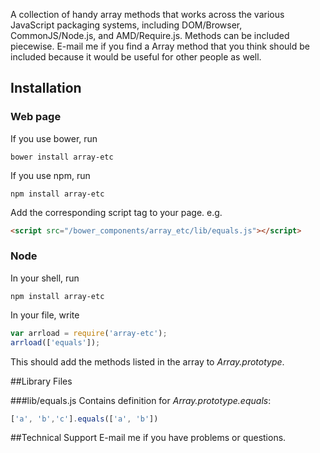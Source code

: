 A collection of handy array methods that works across the various JavaScript packaging systems, including DOM/Browser, CommonJS/Node.js, and AMD/Require.js.
Methods can be included piecewise. E-mail me if you find a Array method that you think should be included because it would be useful for other people as well.


## Installation
### Web page
If you use bower, run
```
bower install array-etc
```

If you use npm, run
```
npm install array-etc
```

Add the corresponding script tag to your page. e.g.

```html
<script src="/bower_components/array_etc/lib/equals.js"></script>
```

### Node
In your shell, run
```shell
npm install array-etc
```

In your file, write
```javascript
var arrload = require('array-etc');
arrload(['equals']);
```

This should add the methods listed in the array to *Array.prototype*.

##Library Files

###lib/equals.js
Contains definition for *Array.prototype.equals*:

```javascript
['a', 'b','c'].equals(['a', 'b'])
```

##Technical Support
E-mail me if you have problems or questions.
